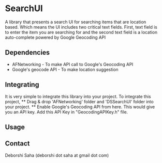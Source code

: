 # SearchUI

A library that presents a search UI for searching items that are location based. Which means the UI includes two critical text fields. First, text field is to enter the item you are searching for and the second text field is a location auto-complete powered by Google Geocoding API

## Dependencies
* AFNetworking - To make API call to Google's Geocoding API
* Google's geocode API - To make location suggestion

## Integrating
It is very simple to integrate this library into your project. To integrate this project, 
** Drag & drop 'AFNetworking' folder and 'DSSearchUI' folder into your project.
** Enable Google's Geocoding API from here. This would give you an API key. Add this API Key in "GeocodingAPIKey.h" file.

## Usage

## Contact
Deborshi Saha (deborshi dot saha at gmail dot com)

